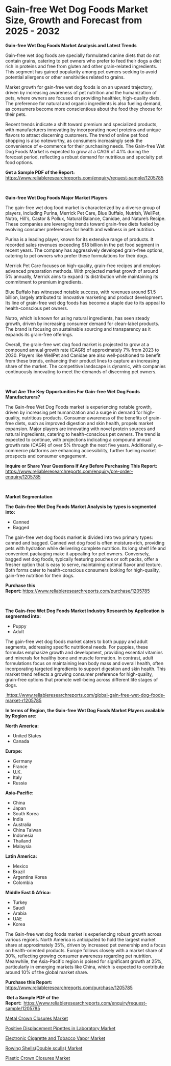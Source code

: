 <p><h1>Gain-free Wet Dog Foods Market Size, Growth and Forecast from 2025 - 2032</h1></p><p><strong>Gain-free Wet Dog Foods Market Analysis and Latest Trends</strong></p>
<p><p>Gain-free wet dog foods are specially formulated canine diets that do not contain grains, catering to pet owners who prefer to feed their dogs a diet rich in proteins and free from gluten and other grain-related ingredients. This segment has gained popularity among pet owners seeking to avoid potential allergens or other sensitivities related to grains. </p><p>Market growth for gain-free wet dog foods is on an upward trajectory, driven by increasing awareness of pet nutrition and the humanization of pets, where owners are focused on providing healthier, high-quality diets. The preference for natural and organic ingredients is also fueling demand, as consumers become more conscientious about the food they choose for their pets.</p><p>Recent trends indicate a shift toward premium and specialized products, with manufacturers innovating by incorporating novel proteins and unique flavors to attract discerning customers. The trend of online pet food shopping is also noteworthy, as consumers increasingly seek the convenience of e-commerce for their purchasing needs. The Gain-free Wet Dog Foods Market is expected to grow at a CAGR of 4.1% during the forecast period, reflecting a robust demand for nutritious and specialty pet food options.</p></p>
<p><strong>Get a Sample PDF of the Report:&nbsp;</strong> <a href="https://www.reliableresearchreports.com/enquiry/request-sample/1205785?utm_campaign=118&utm_medium=2&utm_source=Github&utm_content=ia&utm_term=05042025&utm_id=gain-free-wet-dog-foods">https://www.reliableresearchreports.com/enquiry/request-sample/1205785</a></p>
<p>&nbsp;</p>
<p><strong>Gain-free Wet Dog Foods Major Market Players</strong></p>
<p><p>The gain-free wet dog food market is characterized by a diverse group of players, including Purina, Merrick Pet Care, Blue Buffalo, Nutrish, WellPet, Nutro, Hill’s, Castor & Pollux, Natural Balance, Canidae, and Nature’s Recipe. These companies are leveraging trends toward grain-free diets fueled by evolving consumer preferences for health and wellness in pet nutrition.</p><p>Purina is a leading player, known for its extensive range of products. It recorded sales revenues exceeding $18 billion in the pet food segment in recent years. The company has aggressively developed grain-free options, catering to pet owners who prefer these formulations for their dogs. </p><p>Merrick Pet Care focuses on high-quality, grain-free recipes and employs advanced preparation methods. With projected market growth of around 5% annually, Merrick aims to expand its distribution while maintaining its commitment to premium ingredients.</p><p>Blue Buffalo has witnessed notable success, with revenues around $1.5 billion, largely attributed to innovative marketing and product development. Its line of grain-free wet dog foods has become a staple due to its appeal to health-conscious pet owners.</p><p>Nutro, which is known for using natural ingredients, has seen steady growth, driven by increasing consumer demand for clean-label products. The brand is focusing on sustainable sourcing and transparency as it expands its grain-free offerings.</p><p>Overall, the grain-free wet dog food market is projected to grow at a compound annual growth rate (CAGR) of approximately 7% from 2023 to 2030. Players like WellPet and Canidae are also well-positioned to benefit from these trends, enhancing their product lines to capture an increasing share of the market. The competitive landscape is dynamic, with companies continuously innovating to meet the demands of discerning pet owners.</p></p>
<p>&nbsp;</p>
<p><strong>What Are The Key Opportunities For Gain-free Wet Dog Foods Manufacturers?</strong></p>
<p><p>The Gain-free Wet Dog Foods market is experiencing notable growth, driven by increasing pet humanization and a surge in demand for high-quality, nutritious products. Consumer awareness of the benefits of grain-free diets, such as improved digestion and skin health, propels market expansion. Major players are innovating with novel protein sources and natural ingredients, catering to health-conscious pet owners. The trend is expected to continue, with projections indicating a compound annual growth rate (CAGR) of over 5% through the next five years. Additionally, e-commerce platforms are enhancing accessibility, further fueling market prospects and consumer engagement.</p></p>
<p><strong>Inquire or Share Your Questions If Any Before Purchasing This Report:</strong> <a href="https://www.reliableresearchreports.com/enquiry/pre-order-enquiry/1205785?utm_campaign=118&utm_medium=2&utm_source=Github&utm_content=ia&utm_term=05042025&utm_id=gain-free-wet-dog-foods">https://www.reliableresearchreports.com/enquiry/pre-order-enquiry/1205785</a></p>
<p>&nbsp;</p>
<p><strong>Market Segmentation</strong></p>
<p><strong>The Gain-free Wet Dog Foods Market Analysis by types is segmented into:</strong></p>
<p><ul><li>Canned</li><li>Bagged</li></ul></p>
<p><p>The gain-free wet dog foods market is divided into two primary types: canned and bagged. Canned wet dog food is often moisture-rich, providing pets with hydration while delivering complete nutrition. Its long shelf life and convenient packaging make it appealing for pet owners. Conversely, bagged wet dog foods, typically featuring pouches or soft packs, offer a fresher option that is easy to serve, maintaining optimal flavor and texture. Both forms cater to health-conscious consumers looking for high-quality, gain-free nutrition for their dogs.</p></p>
<p><strong>Purchase this Report:&nbsp;</strong><a href="https://www.reliableresearchreports.com/purchase/1205785?utm_campaign=118&utm_medium=2&utm_source=Github&utm_content=ia&utm_term=05042025&utm_id=gain-free-wet-dog-foods">https://www.reliableresearchreports.com/purchase/1205785</a></p>
<p>&nbsp;</p>
<p><strong>The Gain-free Wet Dog Foods Market Industry Research by Application is segmented into:</strong></p>
<p><ul><li>Puppy</li><li>Adult</li></ul></p>
<p><p>The gain-free wet dog foods market caters to both puppy and adult segments, addressing specific nutritional needs. For puppies, these formulas emphasize growth and development, providing essential vitamins and minerals for healthy bone and muscle formation. In contrast, adult formulations focus on maintaining lean body mass and overall health, often incorporating targeted ingredients to support digestion and skin health. This market trend reflects a growing consumer preference for high-quality, grain-free options that promote well-being across different life stages of dogs.</p></p>
<p><a href="https://www.reliableresearchreports.com/global-gain-free-wet-dog-foods-market-r1205785?utm_campaign=118&utm_medium=2&utm_source=Github&utm_content=ia&utm_term=05042025&utm_id=gain-free-wet-dog-foods">&nbsp;https://www.reliableresearchreports.com/global-gain-free-wet-dog-foods-market-r1205785</a></p>
<p><strong>In terms of Region, the Gain-free Wet Dog Foods Market Players available by Region are:</strong></p>
<p>
    <p> <strong> North America: </strong>
        <ul>
            <li>United States</li>
            <li>Canada</li>
        </ul>
        </p> 
    <p> <strong> Europe: </strong>
        <ul>
            <li>Germany</li>
            <li>France</li>
            <li>U.K.</li>
            <li>Italy</li>
            <li>Russia</li>
        </ul>
        </p> 
    <p> <strong> Asia-Pacific: </strong>
        <ul>
            <li>China</li>
            <li>Japan</li>
            <li>South Korea</li>
            <li>India</li>
            <li>Australia</li>
            <li>China Taiwan</li>
            <li>Indonesia</li>
            <li>Thailand</li>
            <li>Malaysia</li>
        </ul>
        </p> 
    <p> <strong> Latin America: </strong>
        <ul>
            <li>Mexico</li>
            <li>Brazil</li>
            <li>Argentina Korea</li>
            <li>Colombia</li>
        </ul>
        </p> 
    <p> <strong> Middle East & Africa: </strong>
        <ul>
            <li>Turkey</li>
            <li>Saudi</li>
            <li>Arabia</li>
            <li>UAE</li>
            <li>Korea</li>
        </ul>
    </p>
    </p>
<p><p>The Gain-free wet dog foods market is experiencing robust growth across various regions. North America is anticipated to hold the largest market share at approximately 35%, driven by increased pet ownership and a focus on health-oriented products. Europe follows closely with a market share of 30%, reflecting growing consumer awareness regarding pet nutrition. Meanwhile, the Asia-Pacific region is poised for significant growth at 25%, particularly in emerging markets like China, which is expected to contribute around 10% of the global market share.</p></p>
<p><strong>Purchase this Report: </strong><a href="https://www.reliableresearchreports.com/purchase/1205785?utm_campaign=118&utm_medium=2&utm_source=Github&utm_content=ia&utm_term=05042025&utm_id=gain-free-wet-dog-foods">https://www.reliableresearchreports.com/purchase/1205785</a></p>
<p>&nbsp;<strong>Get a Sample PDF of the Report:&nbsp;&nbsp;</strong><a href="https://www.reliableresearchreports.com/enquiry/request-sample/1205785?utm_campaign=118&utm_medium=2&utm_source=Github&utm_content=ia&utm_term=05042025&utm_id=gain-free-wet-dog-foods">https://www.reliableresearchreports.com/enquiry/request-sample/1205785</a></p>
<p><strong></strong></p>
<p><p><a href="https://github.com/mokeleveisel/Market-Research-Report-List-1/blob/main/metal-crown-closures-market.md?utm_campaign=118&utm_medium=2&utm_source=Github&utm_content=ia&utm_term=05042025&utm_id=gain-free-wet-dog-foods">Metal Crown Closures Market</a></p><p><a href="https://github.com/elroddrewspm/Market-Research-Report-List-1/blob/main/positive-displacement-pipettes-in-laboratory-market.md?utm_campaign=118&utm_medium=2&utm_source=Github&utm_content=ia&utm_term=05042025&utm_id=gain-free-wet-dog-foods">Positive Displacement Pipettes in Laboratory Market</a></p><p><a href="https://github.com/helmeludu/Market-Research-Report-List-1/blob/main/electronic-cigarette-and-tobacco-vapor-market.md?utm_campaign=118&utm_medium=2&utm_source=Github&utm_content=ia&utm_term=05042025&utm_id=gain-free-wet-dog-foods">Electronic Cigarette and Tobacco Vapor Market</a></p><p><a href="https://github.com/dukerghostki/Market-Research-Report-List-1/blob/main/rowing-shellsdouble-sculls-market.md?utm_campaign=118&utm_medium=2&utm_source=Github&utm_content=ia&utm_term=05042025&utm_id=gain-free-wet-dog-foods">Rowing Shells(Double sculls) Market</a></p><p><a href="https://github.com/baheraennika/Market-Research-Report-List-1/blob/main/plastic-crown-closures-market.md?utm_campaign=118&utm_medium=2&utm_source=Github&utm_content=ia&utm_term=05042025&utm_id=gain-free-wet-dog-foods">Plastic Crown Closures Market</a></p></p>